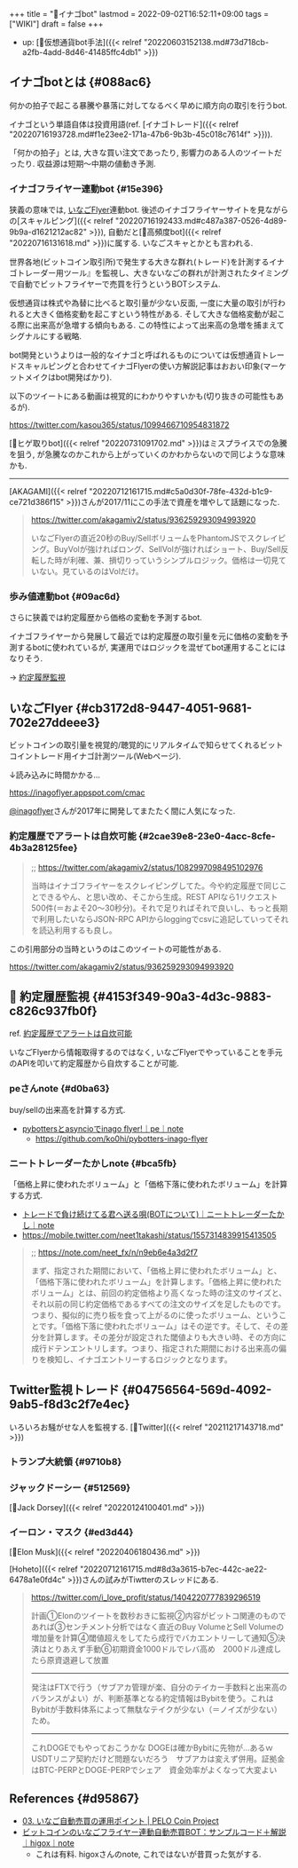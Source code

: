 +++
title = "📝イナゴbot"
lastmod = 2022-09-02T16:52:11+09:00
tags = ["WIKI"]
draft = false
+++

-   up: [🔖仮想通貨bot手法]({{< relref "20220603152138.md#73d718cb-a2fb-4add-8d46-41485ffc4db1" >}})


## イナゴbotとは {#088ac6}

何かの拍子で起こる暴騰や暴落に対してなるべく早めに順方向の取引を行うbot.

イナゴという単語自体は投資用語(ref. [イナゴトレード]({{< relref "20220716193728.md#f1e23ee2-171a-47b6-9b3b-45c018c7614f" >}})).

「何かの拍子」とは, 大きな買い注文であったり, 影響力のある人のツイートだったり. 収益源は短期～中期の値動き予測.


### イナゴフライヤー連動bot {#15e396}

狭義の意味では, [いなごFlyer](#cb3172d8-9447-4051-9681-702e27ddeee3)連動bot. 後述のイナゴフライヤーサイトを見ながらの[スキャルピング]({{< relref "20220716192433.md#c487a387-0526-4d89-9b9a-d1621212ac82" >}}), 自動だと[📝高頻度bot]({{< relref "20220716131618.md" >}})に属する. いなごスキャとかとも言われる.

世界各地(ビットコイン取引所)で発生する大きな群れ(トレード)を計測するイナゴトレーダー用ツール』を監視し、大きないなごの群れが計測されたタイミングで自動でビットフライヤーで売買を行うというBOTシステム.

仮想通貨は株式や為替に比べると取引量が少ない反面, 一度に大量の取引が行われると大きく価格変動を起こすという特性がある. そして大きな価格変動が起こる際に出来高が急増する傾向もある. この特性によって出来高の急増を捕まえてシグナルにする戦略.

bot開発というよりは一般的なイナゴと呼ばれるものについては仮想通貨トレードスキャルピングと合わせてイナゴFlyerの使い方解説記事はおおい印象(マーケットメイクはbot開発ばかり).

以下のツイートにある動画は視覚的にわかりやすいかも(切り抜きの可能性もあるが).

<https://twitter.com/kasou365/status/1099466710954831872>

[📝ヒゲ取りbot]({{< relref "20220731091702.md" >}})はミスプライスでの急騰を狙う, が急騰なのかこれから上がっていくのかわからないので同じような意味かも.

---

[AKAGAMI]({{< relref "20220712161715.md#c5a0d30f-78fe-432d-b1c9-ce721d386f15" >}})さんが2017/11にこの手法で資産を増やして話題になった.

> <https://twitter.com/akagamiv2/status/936259293094993920>
>
> いなごFlyerの直近20秒のBuy/SellボリュームをPhantomJSでスクレイピング。BuyVolが強ければロング、SellVolが強ければショート、Buy/Sell反転した時が利確、兼、損切りっていうシンプルロジック。価格は一切見ていない。見ているのはVolだけ。


### 歩み値連動bot {#09ac6d}

さらに狭義では約定履歴から価格の変動を予測するbot.

イナゴフライヤーから発展して最近では約定履歴の取引量を元に価格の変動を予測するbotに使われているが, 実運用ではロジックを混ぜてbot運用することにはなりそう.

-> [約定履歴監視](#4153f349-90a3-4d3c-9883-c826c937fb0f)


## いなごFlyer {#cb3172d8-9447-4051-9681-702e27ddeee3}

ビットコインの取引量を視覚的/聴覚的にリアルタイムで知らせてくれるビットコイントレード用イナゴ計測ツール(Webページ).

↓読み込みに時間かかる...

<https://inagoflyer.appspot.com/cmac>

[@inagoflyer](https://twitter.com/inagoflyer)さんが2017年に開発してまたたく間に人気になった.


### 約定履歴でアラートは自炊可能 {#2cae39e8-23e0-4acc-8cfe-4b3a28125fee}

> ;; <https://twitter.com/akagamiv2/status/1082997098495102976>
>
> 当時はイナゴフライヤーをスクレイピングしてた。今や約定履歴で同じことできるやん、と思い改め、そこから生成。REST APIなら1リクエスト500件(＝およそ20〜30秒分)。それで足りればそれで良いし、もっと長期で利用したいならJSON-RPC APIからloggingでcsvに追記していってそれを読込利用するも良し。

この引用部分の当時というのはこのツイートの可能性がある.

<https://twitter.com/akagamiv2/status/936259293094993920>


## <span class="org-todo todo _">📍</span> 約定履歴監視 {#4153f349-90a3-4d3c-9883-c826c937fb0f}

ref. [約定履歴でアラートは自炊可能](#2cae39e8-23e0-4acc-8cfe-4b3a28125fee)

いなごFlyerから情報取得するのではなく, いなごFlyerでやっていることを手元のAPIを叩いて約定履歴から自炊することが可能.


### peさんnote {#d0ba63}

buy/sellの出来高を計算する方式.

-   [pybottersとasyncioでinago flyer!｜pe｜note](https://note.com/clever_dahlia308/n/n2841ee8a9043)
    -   <https://github.com/ko0hi/pybotters-inago-flyer>


### ニートトレーダーたかしnote {#bca5fb}

「価格上昇に使われたボリューム」と「価格下落に使われたボリューム」を計算する方式.

-   [トレードで負け続けてる君へ送る唄(BOTについて)｜ニートトレーダーたかし｜note](https://note.com/neet_fx/n/n9eb6e4a3d2f7)
-   <https://mobile.twitter.com/neet1takashi/status/1557314839915413505>

> ;; <https://note.com/neet_fx/n/n9eb6e4a3d2f7>
>
> まず、指定された期間において、「価格上昇に使われたボリューム」と、「価格下落に使われたボリューム」を計算します。「価格上昇に使われたボリューム」とは、前回の約定価格より高くなった時の注文のサイズと、それ以前の同じ約定価格であるすべての注文のサイズを足したものです。つまり、擬似的に売り板を食って上がるのに使ったボリューム、ということです。「価格下落に使われたボリューム」はその逆です。そして、その差分を計算します。その差分が設定された閾値よりも大きい時、その方向に成行ドテンエントリします。つまり、指定された期間における出来高の偏りを検知し、イナゴエントリーするロジックとなります。


## Twitter監視トレード {#04756564-569d-4092-9ab5-f8d3c2f7e4ec}

いろいろお騒がせな人を監視する. [🔖Twitter]({{< relref "20211217143718.md" >}})


### トランプ大統領 {#9710b8}


### ジャックドーシー {#512569}

[👨Jack Dorsey]({{< relref "20220124100401.md" >}})


### イーロン・マスク {#ed3d44}

[👨Elon Musk]({{< relref "20220406180436.md" >}})

[Hoheto]({{< relref "20220712161715.md#8d3a3615-b7ec-442c-ae22-6478a1e0fd4c" >}})さんの試みがTiwtterのスレッドにある.

> <https://twitter.com/i_love_profit/status/1404220777839296519>
>
> 計画①Elonのツイートを数秒おきに監視②内容がビットコ関連のものであれば③センチメント分析ではなく直近のBuy VolumeとSell Volumeの増加量を計算④閾値超えをしてたら成行でバカエントリーして通知⑤決済はとりあえず手動⑥初期資金1000ドルでレバ高め　2000ドル達成したら原資退避して放置
>
> ---
>
> 発注はFTXで行う（サブアカ管理が楽、自分のテイカー手数料と出来高のバランスがよい）が、判断基準となる約定情報はBybitを使う。これはBybitが手数料体系によって無駄なテイクが少ない（＝ノイズが少ない）ため。
>
> ---
>
> これDOGEでもやっておこうかな
> DOGEは確かBybitに先物が…あるｗ USDTリニア契約だけど問題ないだろう　サブアカは変えず併用。証拠金はBTC-PERPとDOGE-PERPでシェア　資金効率がよくなって大変よい


## References {#d95867}

-   [03. いなご自動売買の運用ポイント | PELO Coin Project](http://pelo2coin.com/docs/btcst-for-bitflyer/%E5%9F%BA%E6%9C%AC%E7%9A%84%E3%81%AA%E4%BD%BF%E3%81%84%E3%81%8B%E3%81%9F/03-%E3%81%84%E3%81%AA%E3%81%94%E8%87%AA%E5%8B%95%E5%A3%B2%E8%B2%B7%E3%81%AE%E9%81%8B%E7%94%A8%E3%83%9D%E3%82%A4%E3%83%B3%E3%83%88/)
-   [ビットコインのいなごフライヤー連動自動売買BOT：サンプルコード＋解説｜higox｜note](https://note.com/higox/n/nec9173b3ab77)
    -   これは有料. higoxさんのnote, これではないが昔買った気がする.
